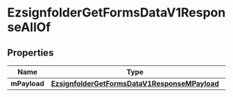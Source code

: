 

# EzsignfolderGetFormsDataV1ResponseAllOf


## Properties

| Name | Type | Description | Notes |
|------------ | ------------- | ------------- | -------------|
|**mPayload** | [**EzsignfolderGetFormsDataV1ResponseMPayload**](EzsignfolderGetFormsDataV1ResponseMPayload.md) |  |  |



